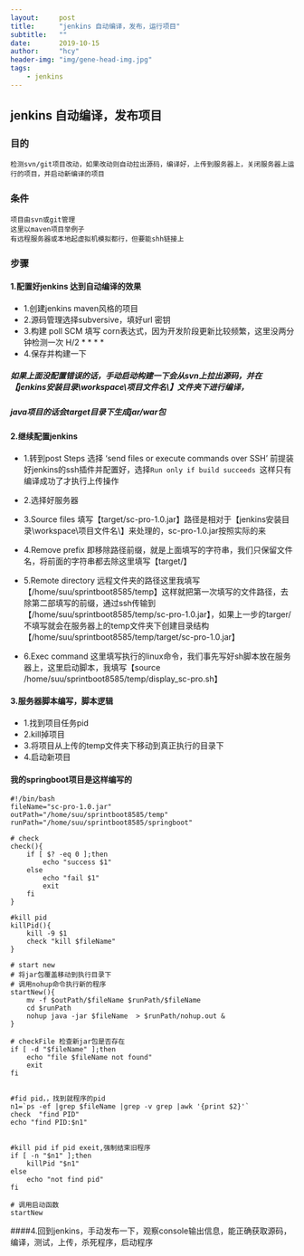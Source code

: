 ```yaml
---
layout:     post
title:      "jenkins 自动编译，发布，运行项目"
subtitle:   ""
date:       2019-10-15
author:     "hcy"
header-img: "img/gene-head-img.jpg"
tags:
    - jenkins
---
```



## jenkins 自动编译，发布项目

### 目的
	检测svn/git项目改动，如果改动则自动拉出源码，编译好，上传到服务器上，关闭服务器上运行的项目，并启动新编译的项目

### 条件
	项目由svn或git管理
	这里以maven项目举例子
	有远程服务器或本地起虚拟机模拟都行，但要能shh链接上

### 步骤

#### 1.配置好jenkins 达到自动编译的效果

*	1.创建jenkins maven风格的项目
*	2.源码管理选择subversive，填好url 密钥
*	3.构建 poll SCM 填写 corn表达式，因为开发阶段更新比较频繁，这里没两分钟检测一次 H/2 * * * * 
*	4.保存并构建一下

##### 如果上面没配置错误的话，手动启动构建一下会从svn上拉出源码，并在【jenkins安装目录\workspace\项目文件名\】文件夹下进行编译，
##### java项目的话会target目录下生成jar/war包


#### 2.继续配置jenkins
* 1.转到post Steps 选择 ‘send files or execute commands over SSH’ 前提装好jenkins的ssh插件并配置好，选择`Run only if build succeeds `这样只有编译成功了才执行上传操作

* 2.选择好服务器

* 3.Source files 填写【target/sc-pro-1.0.jar】路径是相对于【jenkins安装目录\workspace\项目文件名\】来处理的，sc-pro-1.0.jar按照实际的来

* 4.Remove prefix 即移除路径前缀，就是上面填写的字符串，我们只保留文件名，将前面的字符串都去除这里填写【target/】

* 5.Remote directory 远程文件夹的路径这里我填写【/home/suu/sprintboot8585/temp】这样就把第一次填写的文件路径，去除第二部填写的前缀，通过ssh传输到【/home/suu/sprintboot8585/temp/sc-pro-1.0.jar】，如果上一步的targer/不填写就会在服务器上的temp文件夹下创建目录结构【/home/suu/sprintboot8585/temp/target/sc-pro-1.0.jar】

* 6.Exec command 这里填写执行的linux命令，我们事先写好sh脚本放在服务器上，这里启动脚本，我填写【source  /home/suu/sprintboot8585/temp/display_sc-pro.sh】



#### 3.服务器脚本编写，脚本逻辑
* 1.找到项目任务pid
* 2.kill掉项目
* 3.将项目从上传的temp文件夹下移动到真正执行的目录下
* 4.启动新项目

#### 我的springboot项目是这样编写的

```
#!/bin/bash
fileName="sc-pro-1.0.jar"
outPath="/home/suu/sprintboot8585/temp"
runPath="/home/suu/sprintboot8585/springboot"

# check
check(){
	if [ $? -eq 0 ];then
		echo "success $1"
	else
		echo "fail $1"
		exit
	fi
}

#kill pid
killPid(){
	kill -9 $1
	check "kill $fileName"
}

# start new 
# 将jar包覆盖移动到执行目录下
# 调用nohup命令执行新的程序
startNew(){
	mv -f $outPath/$fileName $runPath/$fileName
	cd $runPath
	nohup java -jar $fileName  > $runPath/nohup.out &
}

# checkFile 检查新jar包是否存在
if [ -d "$fileName" ];then
	echo "file $fileName not found"
	exit
fi


#fid pid，，找到就程序的pid
n1=`ps -ef |grep $fileName |grep -v grep |awk '{print $2}'`
check  "find PID"
echo "find PID:$n1"


#kill pid if pid exeit,强制结束旧程序
if [ -n "$n1" ];then
	killPid "$n1"
else
	echo "not find pid"
fi

# 调用启动函数
startNew
```


####4.回到jenkins，手动发布一下，观察console输出信息，能正确获取源码，编译，测试，上传，杀死程序，启动程序